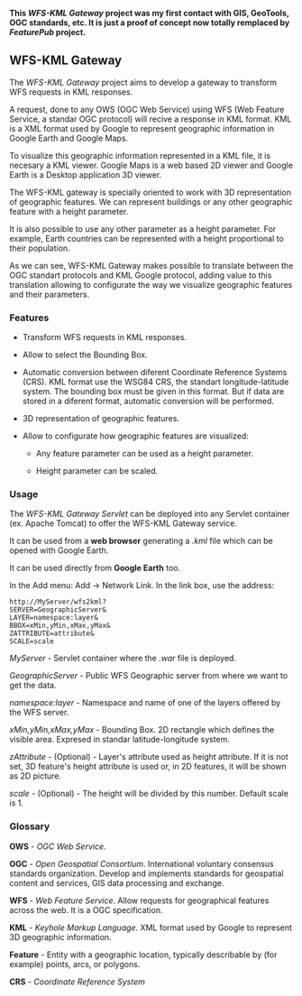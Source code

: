 **This _WFS-KML Gateway_ project was my first contact with GIS, GeoTools, OGC standards, etc. It is just a proof of concept now totally remplaced by _FeaturePub_ project.**


## WFS-KML Gateway


The _WFS-KML Gateway_ project aims to develop a gateway to transform WFS requests in KML responses.
  
  A request, done to any OWS (OGC Web Service) using WFS (Web Feature Service, a standar OGC protocol) will recive a response in KML format. KML is a XML format used by Google to represent geographic information in Google Earth and Google Maps.
  
  To visualize this geographic information represented in a KML file, it is necesary a KML viewer. Google Maps is a web based 2D viewer and Google Earth is a Desktop application 3D viewer.
  
  The WFS-KML gateway is specially oriented to work with 3D representation of geographic features. We can represent buildings or any other geographic feature with a height parameter.
  
  It is also possible to use any other parameter as a height parameter. For example, Earth countries can be represented with a height proportional to their population.

  As we can see, WFS-KML Gateway makes possible to translate between the OGC standart protocols and KML Google protocol, adding value to this translation allowing to configurate the way we visualize geographic features and their parameters.


### Features


  * Transform WFS requests in KML responses.
  
  * Allow to select the Bounding Box.
  
  * Automatic conversion between diferent Coordinate Reference Systems (CRS). KML format use the WSG84 CRS, the standart longitude-latitude system. The bounding box must be given in this format. But if data are stored in a diferent format, automatic conversion will be performed.
  
  * 3D representation of geographic features.
  
  * Allow to configurate how geographic features are visualized:
  
    * Any feature parameter can be used as a height parameter.
    
    * Height parameter can be scaled.


### Usage


  The _WFS-KML Gateway Servlet_ can be deployed into any Servlet container (ex. Apache Tomcat) to offer the WFS-KML Gateway service.

  It can be used from a **web browser** generating a _.kml_ file which can be opened with Google Earth.

  It can be used directly from **Google Earth** too.
  
  In the Add menu: Add -> Network Link. In the link box, use the address:

    http://MyServer/wfs2kml?
    SERVER=GeographicServer&
    LAYER=namespace:layer&
    BBOX=xMin,yMin,xMax,yMax&
    ZATTRIBUTE=attribute&
    SCALE=scale

  _MyServer_ - Servlet container where the _.war_ file is deployed.
  
  _GeographicServer_ - Public WFS Geographic server from where we want to get the data.
  
  _namespace:layer_ - Namespace and name of one of the layers offered by the WFS server.
  
  _xMin,yMin,xMax,yMax_ - Bounding Box. 2D rectangle which defines the visible area. Expresed in standar latitude-longitude system.
  
  _zAttribute_ - (Optional) - Layer's attribute used as height attribute. If it is not set, 3D feature's height attribute is used or, in 2D features, it will be shown as 2D picture.
  
  _scale_ - (Optional) - The height will be divided by this number. Default scale is 1.


### Glossary


  **OWS** - _OGC Web Service_.
  
  **OGC** - _Open Geospatial Consortium_. International voluntary consensus standards organization. Develop and implements standards for geospatial content and services, GIS data processing and exchange.
  
  **WFS** - _Web Feature Service_. Allow requests for geographical features across the web. It is a OGC specification.
  
  **KML** - _Keyhole Markup Language_. XML format used by Google to represent 3D geographic information.
  
  **Feature** - Entity with a geographic location, typically describable by (for example) points, arcs, or polygons.
  
  **CRS** - _Coordinate Reference System_
